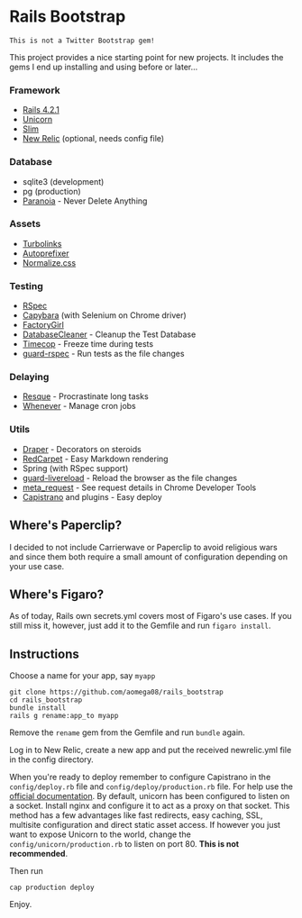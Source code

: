 # Rails Bootstrap

    This is not a Twitter Bootstrap gem!

This project provides a nice starting point for new projects. It includes the gems I end up installing and using before or later...

### Framework

* [Rails 4.2.1](https://github.com/rails/rails)
* [Unicorn](https://github.com/defunkt/unicorn)
* [Slim](https://github.com/slim-template/slim)
* [New Relic](http://newrelic.com/) (optional, needs config file)

### Database

* sqlite3 (development)
* pg (production)
* [Paranoia](https://github.com/radar/paranoia) - Never Delete Anything

### Assets

* [Turbolinks](https://github.com/rails/turbolinks)
* [Autoprefixer](https://github.com/ai/autoprefixer-rails)
* [Normalize.css](https://github.com/necolas/normalize.css/)

### Testing

* [RSpec](https://github.com/rspec/rspec)
* [Capybara](https://github.com/jnicklas/capybara) (with Selenium on Chrome driver)
* [FactoryGirl](https://github.com/thoughtbot/factory_girl)
* [DatabaseCleaner](https://github.com/DatabaseCleaner/database_cleaner) - Cleanup the Test Database
* [Timecop](https://github.com/travisjeffery/timecop) - Freeze time during tests
* [guard-rspec](https://github.com/guard/guard-rspec) - Run tests as the file changes

### Delaying

* [Resque](https://github.com/resque/resque) - Procrastinate long tasks
* [Whenever](https://github.com/javan/whenever) - Manage cron jobs

### Utils

* [Draper](https://github.com/drapergem/draper) - Decorators on steroids
* [RedCarpet](https://github.com/vmg/redcarpet) - Easy Markdown rendering
* Spring (with RSpec support)
* [guard-livereload](https://github.com/guard/guard-livereload) - Reload the browser as the file changes
* [meta_request](https://github.com/dejan/rails_panel/tree/master/meta_request) - See request details in Chrome Developer Tools
* [Capistrano](https://github.com/capistrano/capistrano) and plugins - Easy deploy

## Where's Paperclip?

I decided to not include Carrierwave or Paperclip to avoid religious wars and since them both require a small amount of configuration depending on your use case.

## Where's Figaro?

As of today, Rails own secrets.yml covers most of Figaro's use cases. If you still miss it, however, just add it to the Gemfile and run `figaro install`.

## Instructions

Choose a name for your app, say `myapp`

    git clone https://github.com/aomega08/rails_bootstrap
    cd rails_bootstrap
    bundle install
    rails g rename:app_to myapp

Remove the `rename` gem from the Gemfile and run `bundle` again.

Log in to New Relic, create a new app and put the received newrelic.yml file in the config directory.

When you're ready to deploy remember to configure Capistrano in the `config/deploy.rb` file and `config/deploy/production.rb` file. For help use the [official documentation](https://github.com/capistrano/capistrano).
By default, unicorn has been configured to listen on a socket. Install nginx and configure it to act as a proxy on that socket. This method has a few advantages like fast redirects, easy caching, SSL, multisite configuration and direct static asset access.
If however you just want to expose Unicorn to the world, change the `config/unicorn/production.rb` to listen on port 80. __This is not recommended__.

Then run

    cap production deploy

Enjoy.
